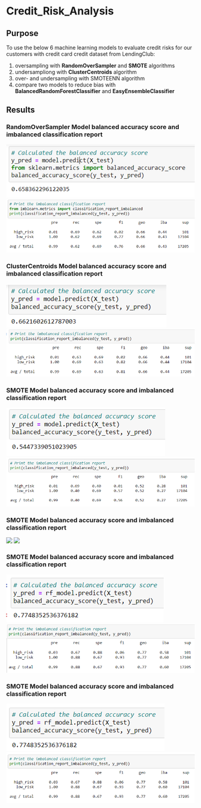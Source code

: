 # Credit_Risk_Analysis

## Purpose
To use the below 6 machine learning models to evaluate credit risks for our customers with credit card credit dataset from LendingClub:
1. oversampling with **RandomOverSampler** and **SMOTE** algorithms
2. undersampliong with **ClusterCentroids** algorithm
3. over- and undersampling with SMOTEENN algorithm
4. compare two models to reduce bias with **BalancedRandomForestClassifier** and **EasyEnsembleClassifier**


## Results
### RandomOverSampler Model balanced accuracy score and imbalanced classification report
![](images/random1.PNG)
![](images/random2.PNG)

### ClusterCentroids Model balanced accuracy score and imbalanced classification report
![](images/smote1.PNG)
![](images/smote2.PNG)

### SMOTE Model balanced accuracy score and imbalanced classification report
![](images/cluster1.PNG)
![](images/cluster2.PNG)

### SMOTE Model balanced accuracy score and imbalanced classification report
![](images/smoteen1.PNG)
![](images/smoteen2.PNG)

### SMOTE Model balanced accuracy score and imbalanced classification report
![](images/balancedrandom1.PNG)
![](images/balancedrandom2.PNG)

### SMOTE Model balanced accuracy score and imbalanced classification report
![](images/easyclassifier1.PNG)
![](images/easyclassifier2.PNG)
